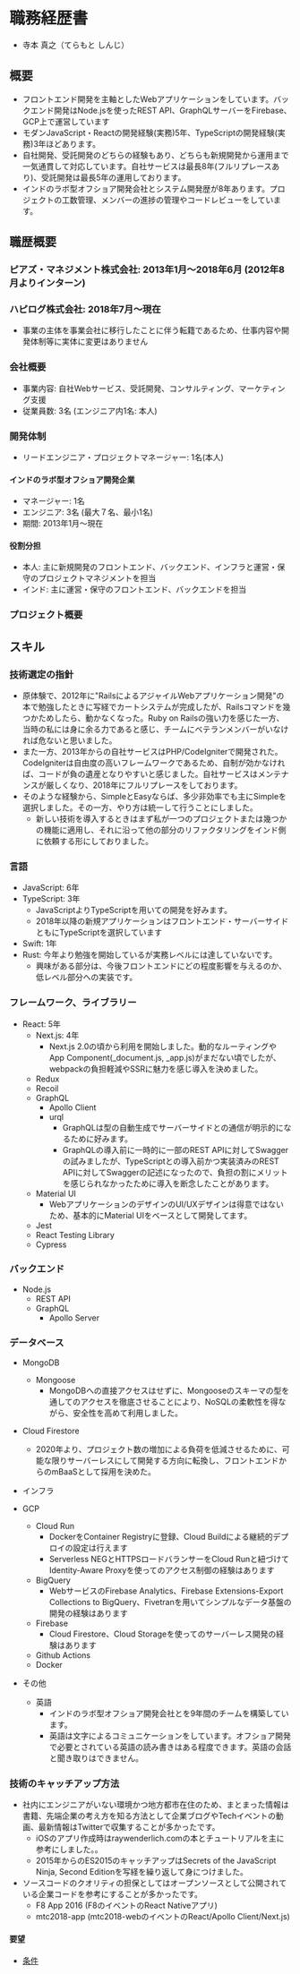 # 職務経歴書

- 寺本 真之（てらもと しんじ）

## 概要

- フロントエンド開発を主軸としたWebアプリケーションをしています。バックエンド開発はNode.jsを使ったREST API、GraphQLサーバーをFirebase、GCP上で運営しています
- モダンJavaScript・Reactの開発経験(実務)5年、TypeScriptの開発経験(実務)3年ほどあります。
- 自社開発、受託開発のどちらの経験もあり、どちらも新規開発から運用まで一気通貫して対応しています。自社サービスは最長8年(フルリプレースあり)、受託開発は最長5年の運用しております。
- インドのラボ型オフショア開発会社とシステム開発歴が8年あります。プロジェクトの工数管理、メンバーの進捗の管理やコードレビューをしています。


## 職歴概要

### ピアズ・マネジメント株式会社: 2013年1月～2018年6月 (2012年8月よりインターン)
### ハピログ株式会社: 2018年7月～現在
 - 事業の主体を事業会社に移行したことに伴う転籍であるため、仕事内容や開発体制等に実体に変更はありません

### 会社概要

 - 事業内容: 自社Webサービス、受託開発、コンサルティング、マーケティング支援
 - 従業員数: 3名 (エンジニア内1名: 本人)


### 開発体制

 - リードエンジニア・プロジェクトマネージャー: 1名(本人)

#### インドのラボ型オフショア開発企業
   - マネージャー: 1名
   - エンジニア: 3名 (最大７名、最小1名)
   - 期間: 2013年1月～現在 

#### 役割分担

   - 本人: 主に新規開発のフロントエンド、バックエンド、インフラと運営・保守のプロジェクトマネジメントを担当
   - インド: 主に運営・保守のフロントエンド、バックエンドを担当

### プロジェクト概要



 

## スキル

### 技術選定の指針
- 原体験で、2012年に"RailsによるアジャイルWebアプリケーション開発"の本で勉強したときに写経でカートシステムが完成したが、Railsコマンドを幾つかためしたら、動かなくなった。Ruby on Railsの強い力を感じた一方、当時の私には身に余る力であると感じ、チームにベテランメンバーがいなければ危ないと思いました。
- また一方、2013年からの自社サービスはPHP/CodeIgniterで開発された。CodeIgniterは自由度の高いフレームワークであるため、自制が効かなければ、コードが負の遺産となりやすいと感じました。自社サービスはメンテナンスが厳しくなり、2018年にフルリプレースをしております。
- そのような経験から、SimpleとEasyならば、多少非効率でも主にSimpleを選択しました。その一方、やり方は統一して行うことにしました。
  - 新しい技術を導入するときはまず私が一つのプロジェクトまたは幾つかの機能に適用し、それに沿って他の部分のリファクタリングをインド側に依頼する形にしておりました。

### 言語
  - JavaScript: 6年
  - TypeScript: 3年
    - JavaScriptよりTypeScriptを用いての開発を好みます。
    - 2018年以降の新規アプリケーションはフロントエンド・サーバーサイドともにTypeScriptを選択しています
  - Swift: 1年
  - Rust: 今年より勉強を開始しているが実務レベルには達していないです。
    - 興味がある部分は、今後フロントエンドにどの程度影響を与えるのか、低レベル部分への実装です。
  
### フレームワーク、ライブラリー
  - React: 5年
    - Next.js: 4年
      - Next.js 2.0の頃から利用を開始しました。動的なルーティングやApp Component(_document.js, _app.js)がまだない頃でしたが、webpackの負担軽減やSSRに魅力を感じ導入を決めました。
    - Redux
    - Recoil
    - GraphQL
      - Apollo Client
      - urql
        - GraphQLは型の自動生成でサーバーサイドとの通信が明示的になるために好みます。
        - GraphQLの導入前に一時的に一部のREST APIに対してSwaggerの試みましたが、TypeScriptとの導入前かつ実装済みのREST APIに対してSwaggerの記述になったので、負担の割にメリットを感じられなかったために導入を断念したことがあります。
    - Material UI
      - WebアプリケーションのデザインのUI/UXデザインは得意ではないため、基本的にMaterial UIをベースとして開発してます。
    - Jest
    - React Testing Library
    - Cypress

### バックエンド
  - Node.js
    - REST API
    - GraphQL
      - Apollo Server

### データベース
  - MongoDB
    - Mongoose
      - MongoDBへの直接アクセスはせずに、Mongooseのスキーマの型を通してのアクセスを徹底させることにより、NoSQLの柔軟性を得ながら、安全性を高めて利用しました。
  - Cloud Firestore
    - 2020年より、プロジェクト数の増加による負荷を低減させるために、可能な限りサーバーレスにして開発する方向に転換し、フロントエンドからのmBaaSとして採用を決めた。

- インフラ
 - GCP
   - Cloud Run
     - DockerをContainer Registryに登録、Cloud Buildによる継続的デプロイの設定は行えます
     - Serverless NEGとHTTPSロードバランサーをCloud Runと紐づけてIdentity-Aware Proxyを使ってのアクセス制御の経験はあります
   - BigQuery
     - WebサービスのFirebase Analytics、Firebase Extensions-Export Collections to BigQuery、Fivetranを用いてシンプルなデータ基盤の開発の経験はあります
   - Firebase
      - Cloud Firestore、Cloud Storageを使ってのサーバーレス開発の経験はあります
   - Github Actions
   - Docker
   
- その他
  - 英語
    - インドのラボ型オフショア開発会社とを9年間のチームを構築しています。
    - 英語は文字によるコミュニケーションをしています。オフショア開発で必要とされている英語の読み書きはある程度できます。英語の会話と聞き取りはできません。

### 技術のキャッチアップ方法
  - 社内にエンジニアがいない環境かつ地方都市在住のため、まとまった情報は書籍、先端企業の考え方を知る方法として企業ブログやTechイベントの動画、最新情報はTwitterで収集することが多かったです。
    - iOSのアプリ作成時はraywenderlich.comの本とチュートリアルを主に参考にしました。。
    - 2015年からのES2015のキャッチアップはSecrets of the JavaScript Ninja, Second Editionを写経を繰り返して身につけました。
  - ソースコードのクオリティの担保としてはオープンソースとして公開されている企業コードを参考にすることが多かったです。
    - F8 App 2016 (F8のイベントのReact Nativeアプリ)
    - mtc2018-app (mtc2018-webのイベントのReact/Apollo Client/Next.js)

#### 要望
- [条件](conditions.md)




